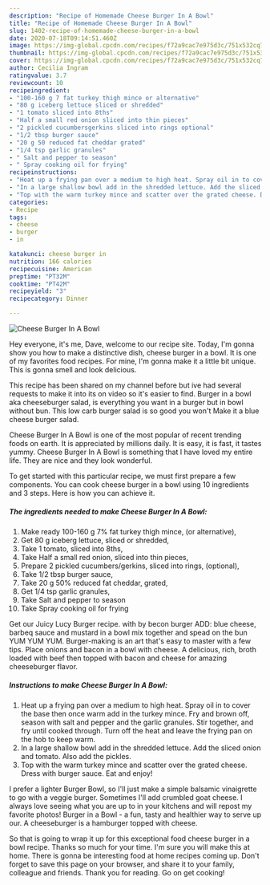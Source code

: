 ```yaml
---
description: "Recipe of Homemade Cheese Burger In A Bowl"
title: "Recipe of Homemade Cheese Burger In A Bowl"
slug: 1402-recipe-of-homemade-cheese-burger-in-a-bowl
date: 2020-07-18T09:14:51.460Z
image: https://img-global.cpcdn.com/recipes/f72a9cac7e975d3c/751x532cq70/cheese-burger-in-a-bowl-recipe-main-photo.jpg
thumbnail: https://img-global.cpcdn.com/recipes/f72a9cac7e975d3c/751x532cq70/cheese-burger-in-a-bowl-recipe-main-photo.jpg
cover: https://img-global.cpcdn.com/recipes/f72a9cac7e975d3c/751x532cq70/cheese-burger-in-a-bowl-recipe-main-photo.jpg
author: Cecilia Ingram
ratingvalue: 3.7
reviewcount: 10
recipeingredient:
- "100-160 g 7 fat turkey thigh mince or alternative"
- "80 g iceberg lettuce sliced or shredded"
- "1 tomato sliced into 8ths"
- "Half a small red onion sliced into thin pieces"
- "2 pickled cucumbersgerkins sliced into rings optional"
- "1/2 tbsp burger sauce"
- "20 g 50 reduced fat cheddar grated"
- "1/4 tsp garlic granules"
- " Salt and pepper to season"
- " Spray cooking oil for frying"
recipeinstructions:
- "Heat up a frying pan over a medium to high heat. Spray oil in to cover the base then once warm add in the turkey mince. Fry and brown off, season with salt and pepper and the garlic granules. Stir together, and fry until cooked through. Turn off the heat and leave the frying pan on the hob to keep warm."
- "In a large shallow bowl add in the shredded lettuce. Add the sliced onion and tomato. Also add the pickles."
- "Top with the warm turkey mince and scatter over the grated cheese. Dress with burger sauce. Eat and enjoy!"
categories:
- Recipe
tags:
- cheese
- burger
- in

katakunci: cheese burger in 
nutrition: 166 calories
recipecuisine: American
preptime: "PT32M"
cooktime: "PT42M"
recipeyield: "3"
recipecategory: Dinner

---
```



![Cheese Burger In A Bowl](https://img-global.cpcdn.com/recipes/f72a9cac7e975d3c/751x532cq70/cheese-burger-in-a-bowl-recipe-main-photo.jpg)

Hey everyone, it's me, Dave, welcome to our recipe site. Today, I'm gonna show you how to make a distinctive dish, cheese burger in a bowl. It is one of my favorites food recipes. For mine, I'm gonna make it a little bit unique. This is gonna smell and look delicious.

This recipe has been shared on my channel before but ive had several requests to make it into its on video so it&#39;s easier to find. Burger in a bowl aka cheeseburger salad, is everything you want in a burger but in bowl without bun. This low carb burger salad is so good you won&#39;t Make it a blue cheese burger salad.

Cheese Burger In A Bowl is one of the most popular of recent trending foods on earth. It is appreciated by millions daily. It is easy, it is fast, it tastes yummy. Cheese Burger In A Bowl is something that I have loved my entire life. They are nice and they look wonderful.


To get started with this particular recipe, we must first prepare a few components. You can cook cheese burger in a bowl using 10 ingredients and 3 steps. Here is how you can achieve it.

<!--inarticleads1-->

##### The ingredients needed to make Cheese Burger In A Bowl:

1. Make ready 100-160 g 7% fat turkey thigh mince, (or alternative),
1. Get 80 g iceberg lettuce, sliced or shredded,
1. Take 1 tomato, sliced into 8ths,
1. Take Half a small red onion, sliced into thin pieces,
1. Prepare 2 pickled cucumbers/gerkins, sliced into rings, (optional),
1. Take 1/2 tbsp burger sauce,
1. Take 20 g 50% reduced fat cheddar, grated,
1. Get 1/4 tsp garlic granules,
1. Take  Salt and pepper to season
1. Take  Spray cooking oil for frying


Get our Juicy Lucy Burger recipe. with by becon burger ADD: blue cheese, barbeq sauce and mustard in a bowl mix together and spead on the bun YUM YUM YUM. Burger-making is an art that&#39;s easy to master with a few tips. Place onions and bacon in a bowl with cheese. A delicious, rich, broth loaded with beef then topped with bacon and cheese for amazing cheeseburger flavor. 

<!--inarticleads2-->

##### Instructions to make Cheese Burger In A Bowl:

1. Heat up a frying pan over a medium to high heat. Spray oil in to cover the base then once warm add in the turkey mince. Fry and brown off, season with salt and pepper and the garlic granules. Stir together, and fry until cooked through. Turn off the heat and leave the frying pan on the hob to keep warm.
1. In a large shallow bowl add in the shredded lettuce. Add the sliced onion and tomato. Also add the pickles.
1. Top with the warm turkey mince and scatter over the grated cheese. Dress with burger sauce. Eat and enjoy!


I prefer a lighter Burger Bowl, so I&#39;ll just make a simple balsamic vinaigrette to go with a veggie burger. Sometimes I&#39;ll add crumbled goat cheese. I always love seeing what you are up to in your kitchens and will repost my favorite photos! Burger in a Bowl - a fun, tasty and healthier way to serve up our. A cheeseburger is a hamburger topped with cheese. 

So that is going to wrap it up for this exceptional food cheese burger in a bowl recipe. Thanks so much for your time. I'm sure you will make this at home. There is gonna be interesting food at home recipes coming up. Don't forget to save this page on your browser, and share it to your family, colleague and friends. Thank you for reading. Go on get cooking!
